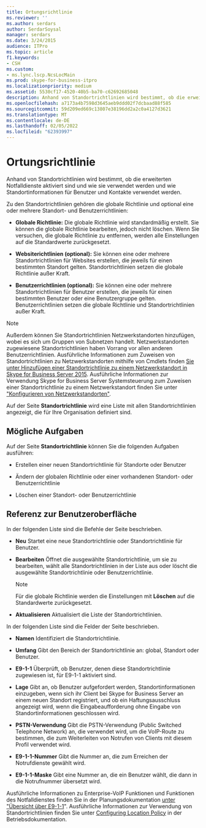 ```yaml
---
title: Ortungsrichtlinie
ms.reviewer: ''
ms.author: serdars
author: SerdarSoysal
manager: serdars
ms.date: 3/24/2015
audience: ITPro
ms.topic: article
f1.keywords:
- CSH
ms.custom:
- ms.lync.lscp.NcsLocMain
ms.prod: skype-for-business-itpro
ms.localizationpriority: medium
ms.assetid: 5530cf17-4520-40b5-ba70-c62692685048
description: Anhand von Standortrichtlinien wird bestimmt, ob die erweiterten Notfalldienste aktiviert sind und wie sie verwendet werden und wie Standortinformationen für Benutzer und Kontakte verwendet werden.
ms.openlocfilehash: a7173a4b7598d3645aeb9ddd02f7dcbaad88f585
ms.sourcegitcommit: 59d209ed669c13807e38196dd2a2c0a4127d3621
ms.translationtype: MT
ms.contentlocale: de-DE
ms.lasthandoff: 02/05/2022
ms.locfileid: "62393997"
---
```

# <a name="location-policy"></a>Ortungsrichtlinie

Anhand von Standortrichtlinien wird bestimmt, ob die erweiterten Notfalldienste aktiviert sind und wie sie verwendet werden und wie Standortinformationen für Benutzer und Kontakte verwendet werden.

Zu den Standortrichtlinien gehören die globale Richtlinie und optional eine oder mehrere Standort- und Benutzerrichtlinien:

- **Globale Richtlinie:** Die globale Richtlinie wird standardmäßig erstellt. Sie können die globale Richtlinie bearbeiten, jedoch nicht löschen. Wenn Sie versuchen, die globale Richtlinie zu entfernen, werden alle Einstellungen auf die Standardwerte zurückgesetzt.

- **Websiterichtlinien (optional):** Sie können eine oder mehrere Standortrichtlinien für Websites erstellen, die jeweils für einen bestimmten Standort gelten. Standortrichtlinien setzen die globale Richtlinie außer Kraft.

- **Benutzerrichtlinien (optional):** Sie können eine oder mehrere Standortrichtlinien für Benutzer erstellen, die jeweils für einen bestimmten Benutzer oder eine Benutzergruppe gelten. Benutzerrichtlinien setzen die globale Richtlinie und Standortrichtlinien außer Kraft.

> [!NOTE]
> Außerdem können Sie Standortrichtlinien Netzwerkstandorten hinzufügen, wobei es sich um Gruppen von Subnetzen handelt. Netzwerkstandorten zugewiesene Standortrichtlinien haben Vorrang vor allen anderen Benutzerrichtlinien. Ausführliche Informationen zum Zuweisen von Standortrichtlinien zu Netzwerkstandorten mithilfe von Cmdlets finden [Sie unter Hinzufügen einer Standortrichtlinie zu einem Netzwerkstandort in Skype for Business Server 2015](../../deploy/deploy-enterprise-voice/add-a-location-policy-to-a-network-site.md). Ausführliche Informationen zur Verwendung Skype for Business Server Systemsteuerung zum Zuweisen einer Standortrichtlinie zu einem Netzwerkstandort finden Sie unter ["Konfigurieren von Netzwerkstandorten"](/previous-versions/office/lync-server-2013/lync-server-2013-creating-or-modifying-network-sites).

Auf der Seite **Standortrichtlinie** wird eine Liste mit allen Standortrichtlinien angezeigt, die für Ihre Organisation definiert sind.

## <a name="tasks-you-can-perform"></a>Mögliche Aufgaben

Auf der Seite **Standortrichtlinie** können Sie die folgenden Aufgaben ausführen:

- Erstellen einer neuen Standortrichtlinie für Standorte oder Benutzer

- Ändern der globalen Richtlinie oder einer vorhandenen Standort- oder Benutzerrichtlinie

- Löschen einer Standort- oder Benutzerrichtlinie

## <a name="ui-reference"></a>Referenz zur Benutzeroberfläche

In der folgenden Liste sind die Befehle der Seite beschrieben.

- **Neu** Startet eine neue Standortrichtlinie oder Standortrichtlinie für Benutzer.

- **Bearbeiten** Öffnet die ausgewählte Standortrichtlinie, um sie zu bearbeiten, wählt alle Standortrichtlinien in der Liste aus oder löscht die ausgewählte Standortrichtlinie oder Benutzerrichtlinie.

    > [!NOTE]
    > Für die globale Richtlinie werden die Einstellungen mit **Löschen** auf die Standardwerte zurückgesetzt.

- **Aktualisieren** Aktualisiert die Liste der Standortrichtlinien.

In der folgenden Liste sind die Felder der Seite beschrieben.

- **Namen** Identifiziert die Standortrichtlinie.

- **Umfang** Gibt den Bereich der Standortrichtlinie an: global, Standort oder Benutzer.

- **E9-1-1** Überprüft, ob Benutzer, denen diese Standortrichtlinie zugewiesen ist, für E9-1-1 aktiviert sind.

- **Lage** Gibt an, ob Benutzer aufgefordert werden, Standortinformationen einzugeben, wenn sich ihr Client bei Skype for Business Server an einem neuen Standort registriert, und ob ein Haftungsausschluss angezeigt wird, wenn die Eingabeaufforderung ohne Eingabe von Standortinformationen geschlossen wird.

- **PSTN-Verwendung** Gibt die PSTN-Verwendung (Public Switched Telephone Network) an, die verwendet wird, um die VoIP-Route zu bestimmen, die zum Weiterleiten von Notrufen von Clients mit diesem Profil verwendet wird.

- **E9-1-1-Nummer** Gibt die Nummer an, die zum Erreichen der Notrufdienste gewählt wird.

- **E9-1-1-Maske** Gibt eine Nummer an, die ein Benutzer wählt, die dann in die Notrufnummer übersetzt wird.

Ausführliche Informationen zu Enterprise-VoIP Funktionen und Funktionen des Notfalldienstes finden Sie in der Planungsdokumentation [unter "Übersicht über E9-1-1](/previous-versions/office/lync-server-2013/lync-server-2013-overview-of-e9-1-1)". Ausführliche Informationen zur Verwendung von Standortrichtlinien finden Sie unter [Configuring Location Policy](/previous-versions/office/lync-server-2013/lync-server-2013-viewing-location-policy-information) in der Betriebsdokumentation.